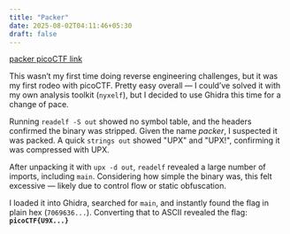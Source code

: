 ```yaml
---
title: "Packer"
date: 2025-08-02T04:11:46+05:30
draft: false
---
```

[packer picoCTF link](https://play.picoctf.org/practice/challenge/421)

This wasn’t my first time doing reverse engineering challenges, but it was my first rodeo with picoCTF. Pretty easy overall — I could’ve solved it with my own analysis toolkit (`nyxelf`), but I decided to use Ghidra this time for a change of pace.

Running `readelf -S out` showed no symbol table, and the headers confirmed the binary was stripped. Given the name *packer*, I suspected it was packed. A quick `strings out` showed "UPX" and "UPX!", confirming it was compressed with UPX.

After unpacking it with `upx -d out`, `readelf` revealed a large number of imports, including `main`. Considering how simple the binary was, this felt excessive — likely due to control flow or static obfuscation.

I loaded it into Ghidra, searched for `main`, and instantly found the flag in plain hex (`7069636...`). Converting that to ASCII revealed the flag:
**`picoCTF{U9X...}`**


